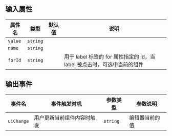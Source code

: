 <h2 uiAnchor id="输入属性">输入属性</h2>

| 属性名     | 类型      | 默认值 |说明    |
| --            | --            | --    |--     |
| `value`       | `string`      |       |       |
| `name`        | `string`      |       |       |
| `forId`       | `string`      |       | 用于 label 标签的 for 属性指定的 id，当 label 被点击时，可选中当前的组件  |

<h2 uiAnchor id="输出事件">输出事件</h2>

| 事件名         | 事件触发时机 | 参数类型              | 参数说明    |
| --             | --          | --                   | --          |
| `uiChange` | 用户更新当前组件内容时触发|`string`   | 编辑器当前的值 |
